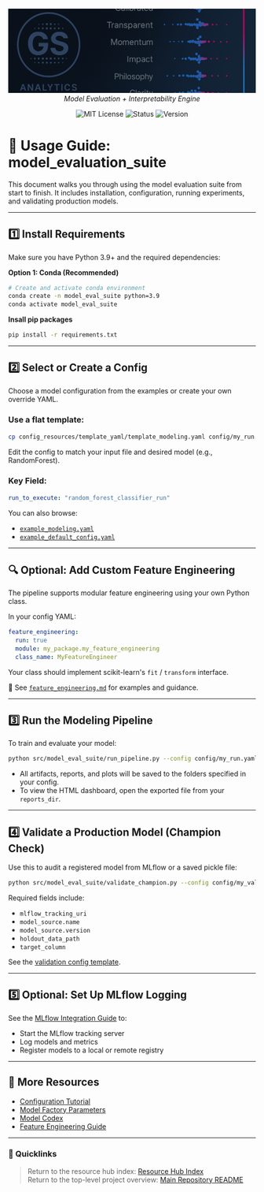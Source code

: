 <file name=0 path=/Users/garrettschumacher/Documents/git_repos/model_evaluation_suite/README.md><p align="center">
  <img src="../repo_files/dark_logo_banner.png" width="1000"/>
  <br>
  <em>Model Evaluation + Interpretability Engine</em>
</p>
<p align="center">
  <img alt="MIT License" src="https://img.shields.io/badge/license-MIT-blue">
  <img alt="Status" src="https://img.shields.io/badge/status-beta-yellow">
  <img alt="Version" src="https://img.shields.io/badge/version-v0.1.0-blueviolet">
</p>

# 🚀 Usage Guide: model_evaluation_suite

This document walks you through using the model evaluation suite from start to finish. It includes installation, configuration, running experiments, and validating production models.

---

## 1️⃣ Install Requirements

Make sure you have Python 3.9+ and the required dependencies:

**Option 1: Conda (Recommended)**

```bash
# Create and activate conda environment
conda create -n model_eval_suite python=3.9
conda activate model_eval_suite
```

**Insall pip packages**

```bash
pip install -r requirements.txt
```

---

## 2️⃣ Select or Create a Config

Choose a model configuration from the examples or create your own override YAML.

### Use a flat template:
```bash
cp config_resources/template_yaml/template_modeling.yaml config/my_run.yaml
```

Edit the config to match your input file and desired model (e.g., RandomForest).

### Key Field:
```yaml
run_to_execute: "random_forest_classifier_run"
```


You can also browse:
- [`example_modeling.yaml`](config_resources/annotated_example_yaml/example_modeling.yaml)
- [`example_default_config.yaml`](config_resources/annotated_example_yaml/example_default_config.yaml)

---

## 🔍 Optional: Add Custom Feature Engineering

The pipeline supports modular feature engineering using your own Python class.

In your config YAML:
```yaml
feature_engineering:
  run: true
  module: my_package.my_feature_engineering
  class_name: MyFeatureEngineer
```

Your class should implement scikit-learn's `fit` / `transform` interface.

📄 See [`feature_engineering.md`](modeling_resources/feature_engineering.md) for examples and guidance.

---

## 3️⃣ Run the Modeling Pipeline

To train and evaluate your model:

```bash
python src/model_eval_suite/run_pipeline.py --config config/my_run.yaml
```

- All artifacts, reports, and plots will be saved to the folders specified in your config.
- To view the HTML dashboard, open the exported file from your `reports_dir`.

---

## 4️⃣ Validate a Production Model (Champion Check)

Use this to audit a registered model from MLflow or a saved pickle file:

```bash
python src/model_eval_suite/validate_champion.py --config config/my_validation.yaml
```

Required fields include:
- `mlflow_tracking_uri`
- `model_source.name`
- `model_source.version`
- `holdout_data_path`
- `target_column`

See the [validation config template](config_resources/annotated_example_yaml/example_validation_template.yaml).

---

## 5️⃣ Optional: Set Up MLflow Logging

See the [MLflow Integration Guide](modeling_resources/MLFlow.md) to:
- Start the MLflow tracking server
- Log models and metrics
- Register models to a local or remote registry

---

## 🔗 More Resources

 - [Configuration Tutorial](config_resources/config_guide.md)
 - [Model Factory Parameters](config_resources/model_factory_params.md)
 - [Model Codex](config_resources/model_codex.md)
 - [Feature Engineering Guide](modeling_resources/feature_engineering.md)
---

### 📎 Quicklinks
> Return to the resource hub index: [Resource Hub Index](hub_index.md)  
> Return to the top-level project overview: [Main Repository README](../README.md)
